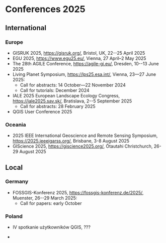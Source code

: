 # Conferences 2025

## International

### Europe

  - GISRUK 2025, https://gisruk.org/, Bristol, UK, 22--25 April 2025
  - EGU 2025, https://www.egu25.eu/, Vienna, 27 April–2 May 2025
  - The 28th AGILE Conference, https://agile-gi.eu/, Dresden, 10--13 June 2025
  - Living Planet Symposium, https://lps25.esa.int/, Vienna, 23—27 June 2025:
    - Call for abstracts: 14 October—22 November 2024
    - Call for tutorials: December 2024
  - IALE 2025 European Landscape Ecology Congress, https://iale2025.sav.sk/, Bratislava, 2--5 September 2025
    - Call for abstracts: 28 February 2025
  - QGIS User Conference 2025
 
### Oceania

  - 2025 IEEE International Geoscience and Remote Sensing Symposium, https://2025.ieeeigarss.org/, Brisbane, 3-8 August 2025
  - GIScience 2025, https://giscience2025.org/, Ōtautahi Christchurch, 26-29 August 2025

## Local

### Germany

  - FOSSGIS-Konferenz 2025, https://fossgis-konferenz.de/2025/, Muenster, 26--29 March 2025:
    - Call for papers: early October

### Poland

  - IV spotkanie użytkowników QGIS, ???











 - 
